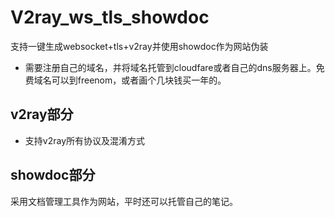 # V2ray_ws_tls_showdoc
支持一键生成websocket+tls+v2ray并使用showdoc作为网站伪装
- 需要注册自己的域名，并将域名托管到cloudfare或者自己的dns服务器上。免费域名可以到freenom，或者画个几块钱买一年的。
## v2ray部分
- 支持v2ray所有协议及混淆方式
## showdoc部分
采用文档管理工具作为网站，平时还可以托管自己的笔记。
